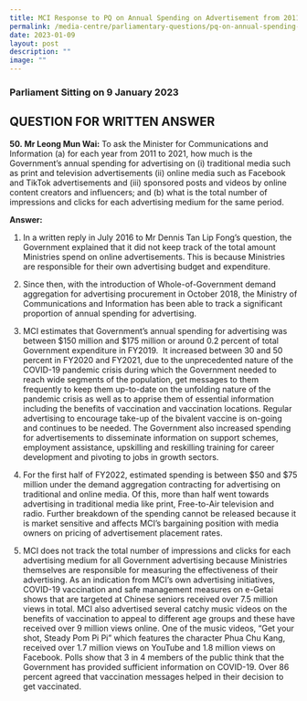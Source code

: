 ```yaml
---
title: MCI Response to PQ on Annual Spending on Advertisement from 2011 to 2021
permalink: /media-centre/parliamentary-questions/pq-on-annual-spending-on-advertisement-from-2011-to-2021/
date: 2023-01-09
layout: post
description: ""
image: ""
---
```

### Parliament Sitting on 9 January 2023

QUESTION FOR WRITTEN ANSWER
---------------------------

**50. Mr Leong Mun Wai:** To ask the Minister for Communications and Information (a) for each year from 2011 to 2021, how much is the Government’s annual spending for advertising on (i) traditional media such as print and television advertisements (ii) online media such as Facebook and TikTok advertisements and (iii) sponsored posts and videos by online content creators and influencers; and (b) what is the total number of impressions and clicks for each advertising medium for the same period.

**Answer:**

1. In a written reply in July 2016 to Mr Dennis Tan Lip Fong’s question, the Government explained that it did not keep track of the total amount Ministries spend on online advertisements. This is because Ministries are responsible for their own advertising budget and expenditure.   
  
2. Since then, with the introduction of Whole-of-Government demand aggregation for advertising procurement in October 2018, the Ministry of Communications and Information has been able to track a significant proportion of annual spending for advertising.   
  
3. MCI estimates that Government’s annual spending for advertising was between $150 million and $175 million or around 0.2 percent of total Government expenditure in FY2019.  It increased between 30 and 50 percent in FY2020 and FY2021, due to the unprecedented nature of the COVID-19 pandemic crisis during which the Government needed to reach wide segments of the population, get messages to them frequently to keep them up-to-date on the unfolding nature of the pandemic crisis as well as to apprise them of essential information including the benefits of vaccination and vaccination locations. Regular advertising to encourage take-up of the bivalent vaccine is on-going and continues to be needed. The Government also increased spending for advertisements to disseminate information on support schemes, employment assistance, upskilling and reskilling training for career development and pivoting to jobs in growth sectors.   
  
4. For the first half of FY2022, estimated spending is between $50 and $75 million under the demand aggregation contracting for advertising on traditional and online media. Of this, more than half went towards advertising in traditional media like print, Free-to-Air television and radio. Further breakdown of the spending cannot be released because it is market sensitive and affects MCI’s bargaining position with media owners on pricing of advertisement placement rates.  
  
5. MCI does not track the total number of impressions and clicks for each advertising medium for all Government advertising because Ministries themselves are responsible for measuring the effectiveness of their advertising. As an indication from MCI’s own advertising initiatives, COVID-19 vaccination and safe management measures on e-Getai shows that are targeted at Chinese seniors received over 7.5 million views in total. MCI also advertised several catchy music videos on the benefits of vaccination to appeal to different age groups and these have received over 9 million views online. One of the music videos, “Get your shot, Steady Pom Pi Pi” which features the character Phua Chu Kang, received over 1.7 million views on YouTube and 1.8 million views on Facebook. Polls show that 3 in 4 members of the public think that the Government has provided sufficient information on COVID-19. Over 86 percent agreed that vaccination messages helped in their decision to get vaccinated.